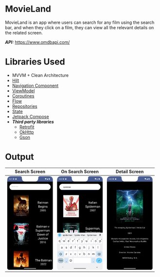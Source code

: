 # MovieLand

MovieLand is an app where users can search for any film using the search bar, and when they click on a film, they can view all the relevant details on the related screen.

***API:***  https://www.omdbapi.com/

# Libraries Used

+ MVVM + Clean Architecture
+ [Hilt](https://developer.android.com/jetpack/compose/libraries#hilt)
+ [Navigation Component](https://developer.android.com/guide/navigation/navigation-getting-started)
+ [ViewModel](https://developer.android.com/topic/libraries/architecture/viewmodel#implement)
+ [Coroutines](https://developer.android.com/kotlin/coroutines)
+ [Flow](https://developer.android.com/kotlin/flow)
+ [Repositories](https://developer.android.com/topic/architecture#data-layer)
+ [State](https://developer.android.com/jetpack/compose/state)
+ [Jetpack Compose](https://developer.android.com/jetpack/compose/documentation)
+ ***Third party libraries***
  - [Retrofit](https://square.github.io/retrofit/)
  - [OkHttp](https://square.github.io/okhttp/recipes/)
  - [Gson](https://github.com/google/gson)

# Output
| Search Screen | On Search Screen | Detail Screen |
| --- | --- | --- |
| <img src="screenshots/search_screen.png" width=150/> | <img src="screenshots/on_search.png" width=150/> | <img src="screenshots/detail_screen.png" width=150/> | 

